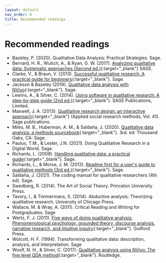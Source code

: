 ```yaml
---
layout: default
nav_order: 6
title: Recommended readings 
---
```


# Recommended readings

- Bazeley, P. (2020). Qualitative Data Analysis: Practical Strategies. Sage.
- Bernard, H. R., Wutich, A., & Ryan, G. W. (2017). [Analyzing qualitative data: Systematic approaches (Second ed.)](https://tinyurl.com/y6onkhz){:target="_blank"} SAGE.
- Clarke, V., & Braun, V. (2013). [Successful qualitative research: A practical guide for beginners](https://tinyurl.com/y4akzmdd){:target="_blank"}. Sage.
- Jackson & Bazeley (2019). [Qualitative data analysis with NVivo](http://resolve.library.ubc.ca/cgi-bin/catsearch?bid=9917080){:target="_blank"}. Sage.    
- Lewins, A., & Silver, C. (2014). [Using software in qualitative research: A step-by-step guide (2nd ed.)](https://tinyurl.com/y3uhl4m3){:target="_blank"}. SAGE Publications, Limited.
- Maxwell, J. A. (2013). [Qualitative research design: an interactive approach](http://resolve.library.ubc.ca/cgi-bin/catsearch?bid=5959012){:target="_blank"} (Applied social research methods, Vol. 41). Sage publications.
- Miles, M. B., Huberman, A. M., & Saldaña, J. (2020). [Qualitative data analysis: a methods sourcebook](http://resolve.library.ubc.ca/cgi-bin/catsearch?bid=9917081){:target="_blank"}. 3rd. ed: Thousand Oaks, CA: Sage.
- Paulus, T.M., & Lester, J.N. (2021). Doing Qualitative Research in a Digital World. Sage.
- Richards, L. (2009). [Handling qualitative data: a practical guide](http://resolve.library.ubc.ca/cgi-bin/catsearch?bid=4168238){:target="_blank"}. Sage.
- Richards, L., & Morse, J. M. (2013). [Readme first for a user's guide to qualitative methods (3rd ed.)](https://tinyurl.com/y3qsgo4v){:target="_blank"}. Sage.
- Saldaña, J. (2021). The coding manual for qualitative researchers (4th ed). Sage.  
- Swedberg, R. (2014). The Art of Social Theory. Princeton University Press.
- Tavory, I., & Timmermans, S. (2014). Abductive analysis: Theorizing qualitative research. University of Chicago Press.
- Wallace, M. & Wray, A. (2011). Critical Reading and Writing for Postgraduates. Sage
- Wertz, F. J. (2011). [Five ways of doing qualitative analysis: Phenomenological psychology, grounded theory, discourse analysis, narrative research, and intuitive inquiry](https://tinyurl.com/y3oo727y){:target="_blank"}. Guilford Press.
- Wolcott, H. F. (1994). Transforming qualitative data: description, analysis, and interpretation. Sage
- Woolf, N. H., & Silver, C. (2017). [Qualitative analysis using NVivo: The five level QDA method](http://tinyurl.com/yaxcdyee){:target="_blank"}. Routledge.
